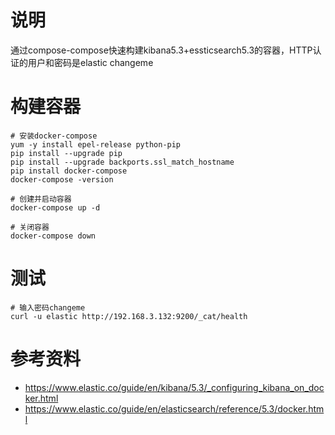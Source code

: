 

# 说明
通过compose-compose快速构建kibana5.3+essticsearch5.3的容器，HTTP认证的用户和密码是elastic changeme


# 构建容器
```
# 安装docker-compose
yum -y install epel-release python-pip
pip install --upgrade pip
pip install --upgrade backports.ssl_match_hostname
pip install docker-compose
docker-compose -version

# 创建并启动容器
docker-compose up -d

# 关闭容器
docker-compose down

```

# 测试
```
# 输入密码changeme
curl -u elastic http://192.168.3.132:9200/_cat/health
```


# 参考资料
- https://www.elastic.co/guide/en/kibana/5.3/_configuring_kibana_on_docker.html
- https://www.elastic.co/guide/en/elasticsearch/reference/5.3/docker.html